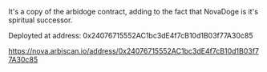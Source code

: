 It's a copy of the arbidoge contract, adding to the fact that NovaDoge is it's spiritual successor.

Deployted at address: 0x24076715552AC1bc3dE4f7cB10d1B03f77A30c85



https://nova.arbiscan.io/address/0x24076715552AC1bc3dE4f7cB10d1B03f77A30c85
